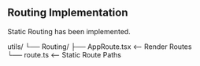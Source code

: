 ## Routing Implementation

Static Routing has been implemented.

 utils/
    └── Routing/
        ├── AppRoute.tsx     <-- Render Routes   
        └── route.ts         <-- Static Route Paths



